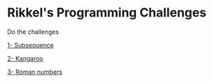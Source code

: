 # Rikkel's Programming Challenges

Do the challenges

[1- Subsequence](./1-subsequence/README.md)

[2- Kangaroo](./1-subsequence/README.md)

[3- Roman numbers](./2-roman-numbers/README.md)
